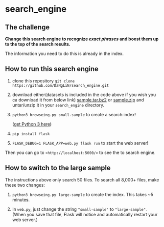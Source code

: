 # search_engine



## The challenge

**Change this search engine to recognize *exact phrases*
and boost them up to the top of the search results.**

The information you need to do this is already in the index.


## How to run this search engine

1.  clone this repository
    `git clone https://github.com/DaNgLiN/search_engine.git`

2.  download either(datasets is included in the code above if you wish you ca download it from below link)
    [sample.tar.bz2](https://www.dropbox.com/s/uk5ns6u597z1rwp/sample.tar.bz2?dl=1)
    or
    [sample.zip](https://www.dropbox.com/s/cn6n2xjjyyz3c13/sample.zip?dl=1)
    and untar/unzip it in your `search_engine` directory.

3.  `python3 browseing.py small-sample`
    to create a search index!

    ([get Python 3 here](https://www.python.org/downloads/))

4.  `pip install flask`

5.  `FLASK_DEBUG=1 FLASK_APP=web.py flask run`
    to start the web server!

Then you can go to `<http://localhost:5000/>` to see the to search engine.


## How to switch to the large sample

The instructions above only search 50 files.
To search all 8,000+ files, make these two changes:

1.  `python3 browseing.py large-sample`
    to create the index. This takes ~5 minutes.

2.  In `web.py`, just change the string `"small-sample"` to `"large-sample"`.
    (When you save that file, Flask will notice
    and automatically restart your web server.)

